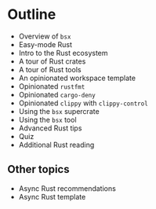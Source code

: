 # Outline

- Overview of `bsx`
- Easy-mode Rust
- Intro to the Rust ecosystem
- A tour of Rust crates
- A tour of Rust tools
- An opinionated workspace template
- Opinionated `rustfmt`
- Opinionated `cargo-deny`
- Opinionated `clippy` with `clippy-control`
- Using the `bsx` supercrate
- Using the `bsx` tool
- Advanced Rust tips
- Quiz
- Additional Rust reading

## Other topics

- Async Rust recommendations
- Async Rust template
